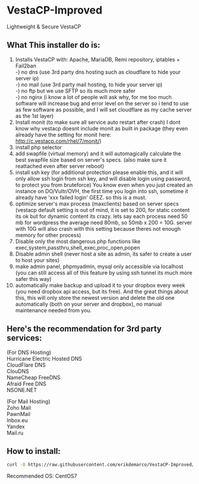 # VestaCP-Improved
Lightweight &amp; Secure VestaCP

## What This installer do is:
1. Installs VestaCP with: Apache, MariaDB, Remi repository, iptables + Fail2ban  
-) no dns (use 3rd party dns hosting such as cloudflare to hide your server ip)  
-) no mail (use 3rd party mail hosting, to hide your server ip)  
-) no ftp but we use SFTP so its much more safer  
-) no nginx (i know a lot of people will ask why, for me too much software will increase bug and error level on the server so i tend to use as few software as possible, and I will set cloudflare as my cache server as the 1st layer)  
2. Install monit (to make sure all service auto restart after crash) I dont know why vestacp doesnt include monit as built in package (they even already have the setting for monit here: http://c.vestacp.com/rhel/7/monit/)
3. install php selector
4. add swapfile (virtual memory) and it will automagically calculate the best swapfile size based on server's specs. (also make sure it reattached even after server reboot)
5. install ssh key (for additional protection please enable this, and it will only allow ssh login from ssh key, and will disable login using password, to protect you from bruteforce) You know even when you just created an instance on DO/Vultr/OVH, the first time you login into ssh, sometime it already have 'xxx failed login' GEEZ. so this is a must.
6. optimize server's max process (maxclients) based on server specs (vestacp default setting is out of mind, it is set to 200, for static content its ok but for dynamic content its crazy. lets say each process need 50 mb for wordpress the average need 80mb, so 50mb x 200 = 10G. server with 10G will also crash with this setting because theres not enough memory for other process)
7. Disable only the most dangerous php functions like exec,system,passthru,shell_exec,proc_open,popen
8. Disable admin shell (never host a site as admin, its safer to create a user to host your sites)
9. make admin panel, phpmyadmin, mysql only accessible via localhost (you can still access all of this feature by using ssh tunnel its much more safer this way)
10. automatically make backup and upload it to your dropbox every week (you need dropbox api access, but its free). And the great things about this, this will only store the newest version and delete the old one automatically (both on your server and dropbox), no manual maintenance needed from you.
  
  
## Here's the recommendation for 3rd party services:
(For DNS Hosting)  
Hurricane Electric Hosted DNS  
CloudFlare DNS  
ClouDNS  
NameCheap FreeDNS  
Afraid Free DNS  
NSONE.NET  
  
(For Mail Hosting)  
Zoho Mail  
PawnMail  
Inbox.eu  
Yandex  
Mail.ru  
  
## How to install:
```bash
curl -O https://raw.githubusercontent.com/erikdemarco/VestaCP-Improved/master/vesta_improved.sh && bash vesta_improved.sh
```  
  
 Recommended OS: CentOS7
